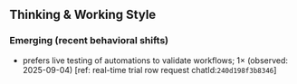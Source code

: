 ## Thinking & Working Style
### Emerging (recent behavioral shifts)
- prefers live testing of automations to validate workflows; 1× (observed: 2025-09-04) [ref: real-time trial row request chatId:`240d198f3b8346`]
